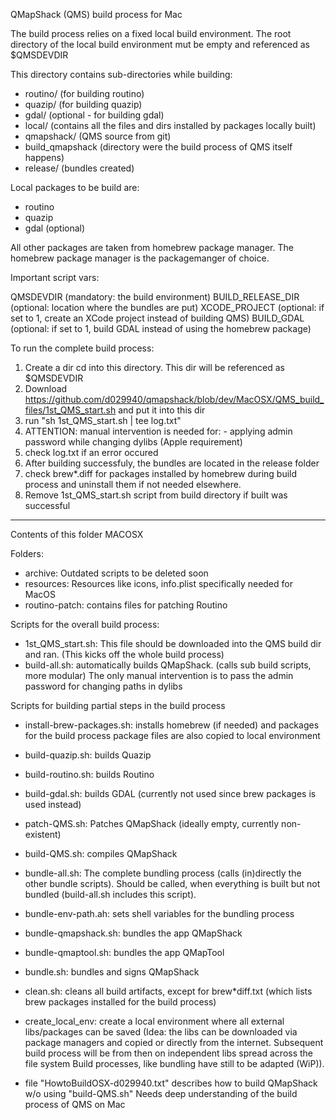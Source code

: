 QMapShack (QMS) build process for Mac

The build process relies on a fixed local build environment.
The root directory of the local build environment mut be empty and referenced as $QMSDEVDIR

This directory contains sub-directories while building:

- routino/      (for building routino)
- quazip/       (for building quazip)
- gdal/         (optional - for building gdal)
- local/        (contains all the files and dirs installed by packages locally built)
- qmapshack/    (QMS source from git)
- build_qmapshack (directory were the build process of QMS itself happens)
- release/      (bundles created)


Local packages to be build are:
- routino
- quazip
- gdal  (optional)

All other packages are taken from homebrew package manager.
The homebrew package manager is the packagemanger of choice.

Important script vars:

QMSDEVDIR               (mandatory: the build environment)
BUILD_RELEASE_DIR       (optional: location where the bundles are put)
XCODE_PROJECT           (optional: if set to 1, create an XCode project instead of building QMS)
BUILD_GDAL              (optional: if set to 1, build GDAL instead of using the homebrew package)


To run the complete build process:
1. Create a dir cd into this directory. This dir will be referenced as $QMSDEVDIR
2. Download https://github.com/d029940/qmapshack/blob/dev/MacOSX/QMS_build_files/1st_QMS_start.sh and put it into this dir
4. run "sh 1st_QMS_start.sh | tee log.txt"
5. ATTENTION: manual intervention is needed for:
        - applying admin password while changing dylibs (Apple requirement)
6. check log.txt if an error occured
7. After building successfuly, the bundles are located in the release folder
8. check brew*.diff for packages installed by homebrew during build process and uninstall them if not needed elsewhere.
9. Remove 1st_QMS_start.sh script from build directory if built was successful


--------------------------------------------------
Contents of this folder MACOSX

Folders:
- archive: Outdated scripts to be deleted soon
- resources: Resources like icons, info.plist specifically needed for MacOS 
- routino-patch: contains files for patching Routino

Scripts for the overall build process:

- 1st_QMS_start.sh: This file should be downloaded into the QMS build dir and ran. (This kicks off the whole build process)
- build-all.sh: automatically builds QMapShack. (calls sub build scripts, more modular)
        The only manual intervention is to pass the admin password for changing paths in dylibs

Scripts for building partial steps in the build process
- install-brew-packages.sh: installs homebrew (if needed) and packages for the build process
                            package files are also copied to local environment
- build-quazip.sh: builds Quazip
- build-routino.sh: builds Routino
- build-gdal.sh: builds GDAL (currently not used since brew packages is used instead)
- patch-QMS.sh: Patches QMapShack (ideally empty, currently non-existent)
- build-QMS.sh: compiles QMapShack
- bundle-all.sh: The complete bundling process (calls (in)directly the other bundle scripts).
  Should be called, when everything is built but not bundled (build-all.sh includes this script). 
- bundle-env-path.ah: sets shell variables for the bundling process
- bundle-qmapshack.sh: bundles the app QMapShack
- bundle-qmaptool.sh: bundles the app QMapTool
- bundle.sh: bundles and signs QMapShack

- clean.sh: cleans all build artifacts, except for brew*diff.txt (which lists brew packages installed for the build process)
- create_local_env: create a local environment where all external libs/packages can be saved
    (Idea: the libs can be downloaded via package managers and copied 
    or directly from the internet. 
    Subsequent build process will be from then on independent libs spread across the file system
    Build processes, like bundling have still to be adapted (WiP)).

- file "HowtoBuildOSX-d029940.txt" describes how to build QMapShack w/o using "build-QMS.sh" Needs deep understanding of the build process of QMS on Mac




   
